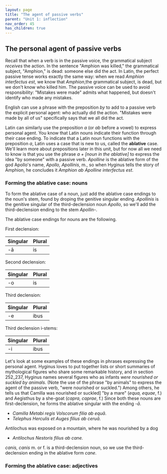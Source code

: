 ```yaml
---
layout: page
title: "The agent of passive verbs"
parent: "Unit 1: inflection"
nav_order: 45
has_children: true
---
```


## The personal agent of passive verbs

Recall that when a verb is in the passive voice, the grammatical subject *receives* the action.  In the sentence "Amphion was killed," the grammatical subject, "Amphion," is dead: someone else did the act.  In Latin, the perfect passive tense works exactly the same way:  when we read *Amphion interfectus est*, we know that *Amphion*,the grammatical subject, is dead, but we don't know who killed him.  The passive voice can be used to avoid responsibility: "Mistakes were made" admits what happened, but doesn't identify who made any mistakes.

English can use a phrase with the preposition *by* to add to a passive verb the explicit personal agent: who actually did the action.  "Mistakes were made by all of us" specifically says that we all did the act.

Latin can similarly use the preposition *a* (or *ab* before a vowel) to express personal agent. You know that Latin nouns indicate their function through their case ending.  To indicate that a Latin noun functions with the preposition *a*, Latin uses a case that is new to us, called the **ablative** case.  We'll learn more about prepositions later in this unit, but for now all we need to know is that you use the phrase *a  + [noun in the ablative]* to express the idea "by someone" with a passive verb.  *Apolline* is the ablative form of the god Apollo's name, *Apollo, Apollinis*, m., so when Hyginus tells the story of Amphion, he concludes it *Amphion ab Apolline interfectus est*.

### Forming the ablative case: nouns

To form the ablative case of a noun, just add the ablative case endings to the noun's stem, found by droping the genitive singular ending.  *Apollinis* is the genitive singular of the third-declension noun *Apollo*, so we'll add the third-declension ending to the stem *Apollin-*.

The ablative case endings for nouns are the following.

First declension:

| Singular | Plural |
| --- | --- |
| -ā | is |

Second declension:

| Singular | Plural |
| --- | --- |
| -o | is |


Third declension:

| Singular | Plural |
| --- | --- |
| -e | ibus |


Third declension i-stems:


| Singular | Plural |
| --- | --- |
| -i | ibus |



Let's look at some examples of these endings in phrases expressing the personal agent.  Hyginus loves to put together lists or short summaries of mythological figures who share some remarkable history, and in section 252_237, Hyginus names several figures who as infants *were nourished or suckled by animals*.  (Note the use of the phrase "by animals" to express the agent of the passive verb, "were nourished or suckled.") Among others, he tells us that Camilla was nourished or suckled] "by a mare" (*equa, equae*, f.) and Aegisthus by a she-goat (*capra, caprae*, f.)  Since both these nouns are first-declension, he forms the ablative singular with the ending *-ā*.

- *Camilla Metabi regis Volscorum filia ab equā*.
- *Telephus Herculis et Auges filius ab ceruā*. 


Antilochus was exposed on a mountain, where he was nourished by a dog

- *Antilochus Nestoris filius  ab cane.*

*canis, canis* m. or f. is a third-declension noun, so we use the third-declension ending in the ablative form *cane*.


### Forming the ablative case: adjectives


